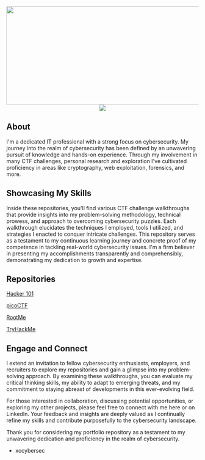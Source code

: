<div id="header" align="center">
  <img src="https://github.com/xocybersec/TryHackMe-Walkthroughs/assets/91302698/4f00680b-7d0e-4a66-92ac-bc6ec80c2dfa" width="610" height="258"/>
  <br>
  <div id="badges">
    <a href="https://www.linkedin.com/in/quinn-kevresian-287a6a255">
      <img src="https://img.shields.io/badge/LinkedIn-blue?logo=linkedin&logoColor=white&style=plastic"/>
    </a>
    <br>
  </div>
</div>

About
---
I'm a dedicated IT professional with a strong focus on cybersecurity. My journey into the realm of cybersecurity has been defined by an unwavering pursuit of knowledge and hands-on experience. Through my involvement in many CTF challenges, personal research and exploration I've cultivated proficiency in areas like cryptography, web exploitation, forensics, and more.

Showcasing My Skills
---
Inside these repositories, you'll find various CTF challenge walkthroughs that provide insights into my problem-solving methodology, technical prowess, and approach to overcoming cybersecurity puzzles. Each walkthrough elucidates the techniques I employed, tools I utilized, and strategies I enacted to conquer intricate challenges. This repository serves as a testament to my continuous learning journey and concrete proof of my competence in tackling real-world cybersecurity issues. I'm a firm believer in presenting my accomplishments transparently and comprehensibly, demonstrating my dedication to growth and expertise.

Repositories
---
<a href="https://github.com/xocybersec/Hacker101-Walkthroughs">Hacker 101</a>

<a href="https://github.com/xocybersec/picoCTF-Walkthroughs">picoCTF</a>

<a href="https://github.com/xocybersec/RootMe-Walkthroughs">RootMe</a>

<a href="https://github.com/xocybersec/TryHackMe-Walkthroughs">TryHackMe</a>

Engage and Connect
---
I extend an invitation to fellow cybersecurity enthusiasts, employers, and recruiters to explore my repositories and gain a glimpse into my problem-solving approach. By examining these walkthroughs, you can evaluate my critical thinking skills, my ability to adapt to emerging threats, and my commitment to staying abreast of developments in this ever-evolving field.

For those interested in collaboration, discussing potential opportunities, or exploring my other projects, please feel free to connect with me here or on LinkedIn. Your feedback and insights are deeply valued as I continually refine my skills and contribute purposefully to the cybersecurity landscape.

Thank you for considering my portfolio repository as a testament to my unwavering dedication and proficiency in the realm of cybersecurity.

- xocybersec
